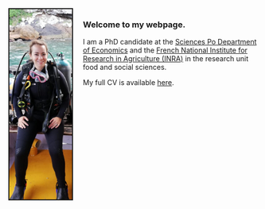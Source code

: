 

<img src="picture1.jpg" style="width:25%; border:2px solid; margin-right: 20px" align="left">


### Welcome to my webpage.

I am a PhD candidate at the [Sciences Po Department of Economics](http://econ.sciences-po.fr/) and the [French National Institute for Research in Agriculture (INRA)](https://www6.versailles-grignon.inra.fr/aliss) in the research unit food and social sciences.



My full CV is available [here](Academic_CV_Mink.pdf).


